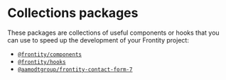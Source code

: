 # Collections packages

These packages are collections of useful components or hooks that you can use to speed up the development of your Frontity project:

- [`@frontity/components`](components.md)
- [`@frontity/hooks`](hooks/)
- [`@aamodtgroup/frontity-contact-form-7`](https://www.npmjs.com/package/@aamodtgroup/frontity-contact-form-7)
